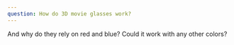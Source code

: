 ```yaml
---
question: How do 3D movie glasses work?
---
```


And why do they rely on red and blue? Could it work with any other colors?
